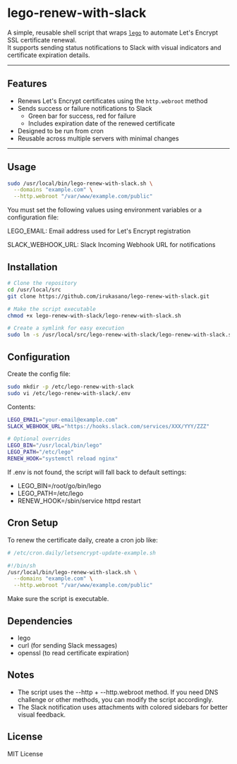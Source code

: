 # lego-renew-with-slack

A simple, reusable shell script that wraps [`lego`](https://github.com/go-acme/lego) to automate Let's Encrypt SSL certificate renewal.  
It supports sending status notifications to Slack with visual indicators and certificate expiration details.

---

## Features

- Renews Let's Encrypt certificates using the `http.webroot` method
- Sends success or failure notifications to Slack
  - Green bar for success, red for failure
  - Includes expiration date of the renewed certificate
- Designed to be run from cron
- Reusable across multiple servers with minimal changes

---

## Usage

```bash
sudo /usr/local/bin/lego-renew-with-slack.sh \
  --domains "example.com" \
  --http.webroot "/var/www/example.com/public"
```

You must set the following values using environment variables or a configuration file:

LEGO_EMAIL: Email address used for Let's Encrypt registration

SLACK_WEBHOOK_URL: Slack Incoming Webhook URL for notifications


## Installation

```bash
# Clone the repository
cd /usr/local/src
git clone https://github.com/irukasano/lego-renew-with-slack.git

# Make the script executable
chmod +x lego-renew-with-slack/lego-renew-with-slack.sh

# Create a symlink for easy execution
sudo ln -s /usr/local/src/lego-renew-with-slack/lego-renew-with-slack.sh /usr/local/bin/lego-renew-with-slack
```

## Configuration

Create the config file:

```bash
sudo mkdir -p /etc/lego-renew-with-slack
sudo vi /etc/lego-renew-with-slack/.env
```

Contents:

```bash
LEGO_EMAIL="your-email@example.com"
SLACK_WEBHOOK_URL="https://hooks.slack.com/services/XXX/YYY/ZZZ"

# Optional overrides
LEGO_BIN="/usr/local/bin/lego"
LEGO_PATH="/etc/lego"
RENEW_HOOK="systemctl reload nginx"
```

If .env is not found, the script will fall back to default settings:

* LEGO_BIN=/root/go/bin/lego
* LEGO_PATH=/etc/lego
* RENEW_HOOK=/sbin/service httpd restart

## Cron Setup

To renew the certificate daily, create a cron job like:

```bash
# /etc/cron.daily/letsencrypt-update-example.sh

#!/bin/sh
/usr/local/bin/lego-renew-with-slack.sh \
  --domains "example.com" \
  --http.webroot "/var/www/example.com/public"
```

Make sure the script is executable.

## Dependencies

* lego
* curl (for sending Slack messages)
* openssl (to read certificate expiration)

## Notes

* The script uses the --http + --http.webroot method. If you need DNS challenge or other methods, you can modify the script accordingly.
* The Slack notification uses attachments with colored sidebars for better visual feedback.

## License

MIT License

